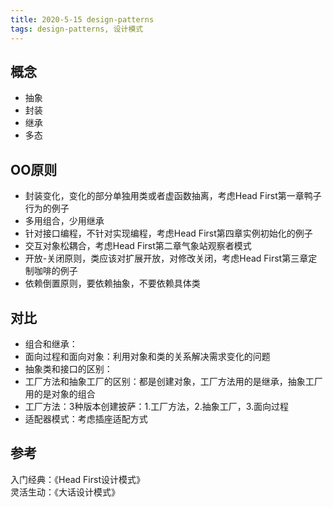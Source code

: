 ```yaml
---
title: 2020-5-15 design-patterns
tags: design-patterns, 设计模式
---
```



## **概念**     
+ 抽象      
+ 封装      
+ 继承      
+ 多态       

## **OO原则**     
+ 封装变化，变化的部分单独用类或者虚函数抽离，考虑Head First第一章鸭子行为的例子           
+ 多用组合，少用继承       
+ 针对接口编程，不针对实现编程，考虑Head First第四章实例初始化的例子     
+ 交互对象松耦合，考虑Head First第二章气象站观察者模式             
+ 开放-关闭原则，类应该对扩展开放，对修改关闭，考虑Head First第三章定制咖啡的例子      
+ 依赖倒置原则，要依赖抽象，不要依赖具体类       

## **对比**     
+ 组合和继承：    
+ 面向过程和面向对象：利用对象和类的关系解决需求变化的问题        
+ 抽象类和接口的区别：    
+ 工厂方法和抽象工厂的区别：都是创建对象，工厂方法用的是继承，抽象工厂用的是对象的组合     
+ 工厂方法：3种版本创建披萨：1.工厂方法，2.抽象工厂，3.面向过程      
+ 适配器模式：考虑插座适配方式      


## **参考**     
入门经典：《Head First设计模式》     
灵活生动：《大话设计模式》       